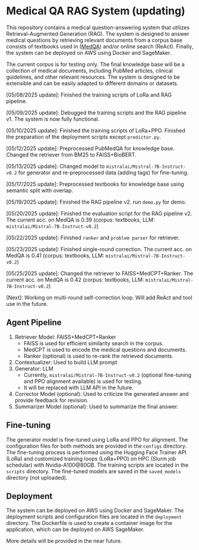 # Medical QA RAG System (updating)
This repository contains a medical question-answering system that utilizes Retrieval-Augmented Generation (RAG). The system is designed to answer medical questions by retrieving relevant documents from a corpus base consists of textbooks used in ([MedQA](https://github.com/jind11/MedQA)) and/or online search (ReAct). Finally, the system can be deployed on AWS using Docker and SageMaker. 

The current corpus is for testing only. The final knowledge base will be a collection of medical documents, including PubMed articles, clinical guidelines, and other relevant resources. The system is designed to be extensible and can be easily adapted to different domains or datasets.

[05/08/2025 update]: Finished the training scripts of LoRa and RAG pipeline.

[05/09/2025 update]: Debugged the training scripts and the RAG pipeline v1. The system is now fully functional.

[05/10/2025 update]: Finished the training scripts of LoRa+PPO. Finished the preparation of the deployment scripts except `predictor.py`. 

[05/12/2025 update]: Preprocessed PubMedQA for knowledge base. Changed the retriever from BM25 to FAISS+BioBERT. 

[05/13/2025 update]: Changed model to `mistralai/Mistral-7B-Instruct-v0.2` for generator and re-preprocessed data (adding tags) for fine-tuning.

[05/17/2025 update]: Preprocessed textbooks for knowledge base using semantic split with overlap.

[05/19/2025 update]: Finished the RAG pipeline v2. run `demo.py` for demo.

[05/20/2025 update]: Finished the evaluation script for the RAG pipeline v2. The current acc. on MedQA is 0.39 (corpus: textbooks, LLM: `mistralai/Mistral-7B-Instruct-v0.2`)

[05/22/2025 update]: Finished `ranker` and `problem parser` for retriever. 

[05/23/2025 update]: Finished single-round correction. The current acc. on MedQA is 0.41 (corpus: textbooks, LLM: `mistralai/Mistral-7B-Instruct-v0.2`)

[05/25/2025 update]: Changed the retriever to FAISS+MedCPT+Ranker. The current acc. on MedQA is 0.42 (corpus: textbooks, LLM: `mistralai/Mistral-7B-Instruct-v0.2`)

[Next]: Working on multi-round self-correction loop. Will add ReAct and tool use in the future. 

## Agent Pipeline
1. Retriever Model: FAISS+MedCPT+Ranker
   - FAISS is used for efficient similarity search in the corpus.
   - MedCPT is used to encode the medical questions and documents.
   - Ranker (optional) is used to re-rank the retrieved documents.
2. Contextualizer: Used to build LLM prompt 
3. Generator: LLM
   - Currently, `mistralai/Mistral-7B-Instruct-v0.2` (optional fine-tuning and PPO alignment available) is used for testing.
   - It will be replaced with LLM API in the future.  
4. Corrector Model (optional): Used to criticize the generated answer and provide feedback for revision.
5. Summarizer Model (optional): Used to summarize the final answer.

## Fine-tuning
The generator model is fine-tuned using LoRa and PPO for alignment. The configuration files for both methods are provided in the `configs` directory. The fine-tuning process is performed using the Hugging Face Trainer API (LoRa) and customized training loops (LoRa+PPO) on HPC (Slurm job schedular) with Nvidia-A100@80GB. The training scripts are located in the `scripts` directory. The fine-tuned models are saved in the `saved_models` directory (not uploaded).

## Deployment
The system can be deployed on AWS using Docker and SageMaker. The deployment scripts and configuration files are located in the `deployment` directory. The Dockerfile is used to create a container image for the application, which can be deployed on AWS SageMaker. 

More details will be provided in the near future.



